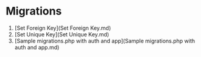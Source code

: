 # Migrations

1. [Set Foreign Key](Set Foreign Key.md)
1. [Set Unique Key](Set Unique Key.md)
1. [Sample migrations.php with auth and app](Sample migrations.php with auth and app.md)
